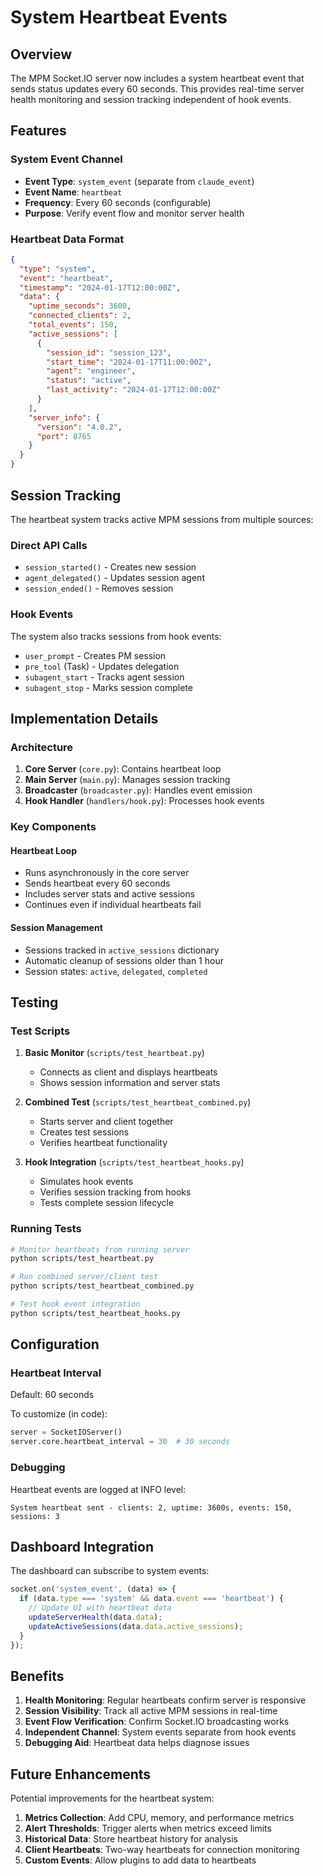 # System Heartbeat Events

## Overview

The MPM Socket.IO server now includes a system heartbeat event that sends status updates every 60 seconds. This provides real-time server health monitoring and session tracking independent of hook events.

## Features

### System Event Channel
- **Event Type**: `system_event` (separate from `claude_event`)
- **Event Name**: `heartbeat`
- **Frequency**: Every 60 seconds (configurable)
- **Purpose**: Verify event flow and monitor server health

### Heartbeat Data Format

```json
{
  "type": "system",
  "event": "heartbeat",
  "timestamp": "2024-01-17T12:00:00Z",
  "data": {
    "uptime_seconds": 3600,
    "connected_clients": 2,
    "total_events": 150,
    "active_sessions": [
      {
        "session_id": "session_123",
        "start_time": "2024-01-17T11:00:00Z",
        "agent": "engineer",
        "status": "active",
        "last_activity": "2024-01-17T12:00:00Z"
      }
    ],
    "server_info": {
      "version": "4.0.2",
      "port": 8765
    }
  }
}
```

## Session Tracking

The heartbeat system tracks active MPM sessions from multiple sources:

### Direct API Calls
- `session_started()` - Creates new session
- `agent_delegated()` - Updates session agent
- `session_ended()` - Removes session

### Hook Events
The system also tracks sessions from hook events:
- `user_prompt` - Creates PM session
- `pre_tool` (Task) - Updates delegation
- `subagent_start` - Tracks agent session
- `subagent_stop` - Marks session complete

## Implementation Details

### Architecture
1. **Core Server** (`core.py`): Contains heartbeat loop
2. **Main Server** (`main.py`): Manages session tracking
3. **Broadcaster** (`broadcaster.py`): Handles event emission
4. **Hook Handler** (`handlers/hook.py`): Processes hook events

### Key Components

#### Heartbeat Loop
- Runs asynchronously in the core server
- Sends heartbeat every 60 seconds
- Includes server stats and active sessions
- Continues even if individual heartbeats fail

#### Session Management
- Sessions tracked in `active_sessions` dictionary
- Automatic cleanup of sessions older than 1 hour
- Session states: `active`, `delegated`, `completed`

## Testing

### Test Scripts

1. **Basic Monitor** (`scripts/test_heartbeat.py`)
   - Connects as client and displays heartbeats
   - Shows session information and server stats

2. **Combined Test** (`scripts/test_heartbeat_combined.py`)
   - Starts server and client together
   - Creates test sessions
   - Verifies heartbeat functionality

3. **Hook Integration** (`scripts/test_heartbeat_hooks.py`)
   - Simulates hook events
   - Verifies session tracking from hooks
   - Tests complete session lifecycle

### Running Tests

```bash
# Monitor heartbeats from running server
python scripts/test_heartbeat.py

# Run combined server/client test
python scripts/test_heartbeat_combined.py

# Test hook event integration
python scripts/test_heartbeat_hooks.py
```

## Configuration

### Heartbeat Interval
Default: 60 seconds

To customize (in code):
```python
server = SocketIOServer()
server.core.heartbeat_interval = 30  # 30 seconds
```

### Debugging
Heartbeat events are logged at INFO level:
```
System heartbeat sent - clients: 2, uptime: 3600s, events: 150, sessions: 3
```

## Dashboard Integration

The dashboard can subscribe to system events:

```javascript
socket.on('system_event', (data) => {
  if (data.type === 'system' && data.event === 'heartbeat') {
    // Update UI with heartbeat data
    updateServerHealth(data.data);
    updateActiveSessions(data.data.active_sessions);
  }
});
```

## Benefits

1. **Health Monitoring**: Regular heartbeats confirm server is responsive
2. **Session Visibility**: Track all active MPM sessions in real-time
3. **Event Flow Verification**: Confirm Socket.IO broadcasting works
4. **Independent Channel**: System events separate from hook events
5. **Debugging Aid**: Heartbeat data helps diagnose issues

## Future Enhancements

Potential improvements for the heartbeat system:

1. **Metrics Collection**: Add CPU, memory, and performance metrics
2. **Alert Thresholds**: Trigger alerts when metrics exceed limits
3. **Historical Data**: Store heartbeat history for analysis
4. **Client Heartbeats**: Two-way heartbeats for connection monitoring
5. **Custom Events**: Allow plugins to add data to heartbeats